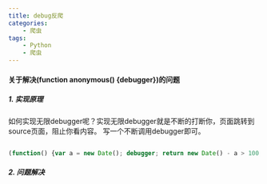 ```yaml
---
title: debug反爬
categories:
    - 爬虫
tags:
    - Python
    - 爬虫
---
```


#### 关于解决(function anonymous() {debugger})的问题

##### 1. 实现原理

如何实现无限debugger呢？实现无限debugger就是不断的打断你，页面跳转到source页面，阻止你看内容。
写一个不断调用debugger即可。
```javascript

(function() {var a = new Date(); debugger; return new Date() - a > 100;}())

```

##### 2. 问题解决


